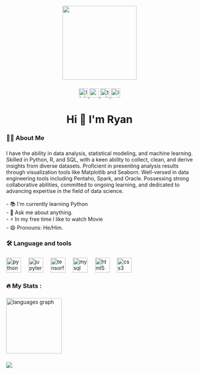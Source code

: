 <br clear="both">

<div align="center">
  <img height="200" src="https://github.com/RyanBadai/RyanBadai/assets/98163422/3696c0bf-1e7c-4fdf-a3b7-c29027e80160"  />
</div>

###

<div align="center">
  <a href="https://www.linkedin.com/in/ryanbadai/" target="_blank">
    <img src="https://img.shields.io/static/v1?message=LinkedIn&logo=linkedin&label=&color=0077B5&logoColor=white&labelColor=&style=for-the-badge" height="25" alt="linkedin logo"  />
  </a>
  <a href="ryanbadaia11@gmail.com" target="_blank">
    <img src="https://img.shields.io/static/v1?message=Gmail&logo=gmail&label=&color=D14836&logoColor=white&labelColor=&style=for-the-badge" height="25" alt="gmail logo"  />
  </a>
  <a href="https://twitter.com/RyanBadai2" target="_blank">
    <img src="https://img.shields.io/static/v1?message=Twitter&logo=twitter&label=&color=1DA1F2&logoColor=white&labelColor=&style=for-the-badge" height="25" alt="twitter logo"  />
  </a>
  <a href="https://www.instagram.com/ryanbadai/" target="_blank">
    <img src="https://img.shields.io/static/v1?message=Instagram&logo=instagram&label=&color=E4405F&logoColor=white&labelColor=&style=for-the-badge" height="25" alt="instagram logo"  />
  </a>
</div>

###

<h1 align="center">Hi 👋 I'm Ryan</h1>

###

<h3 align="left">👩‍💻  About Me</h3>

###

<p align="left">I have the ability in data analysis, statistical modeling, and machine learning. Skilled in Python, R, and SQL, with a keen ability to collect, clean, and derive insights from diverse datasets. Proficient in presenting analysis results through visualization tools like Matplotlib and Seaborn. Well-versed in data engineering tools including Pentaho, Spark, and Oracle. Possessing strong collaborative abilities, committed to ongoing learning, and dedicated to advancing expertise in the field of data science.<br><br>- 📚 I'm currently learning Python<br>- 💬 Ask me about anything.<br>- ⚡ In my free time I like to watch Movie<br>- 😄 Pronouns: He/Him.</p>

###

<h3 align="left">🛠 Language and tools</h3>

###

<div align="left">
  <img src="https://cdn.jsdelivr.net/gh/devicons/devicon/icons/python/python-original.svg" height="40" alt="python logo"  />
  <img width="12" />
  <img src="https://cdn.jsdelivr.net/gh/devicons/devicon/icons/jupyter/jupyter-original-wordmark.svg" height="40" alt="jupyter logo"  />
  <img width="12" />
  <img src="https://cdn.jsdelivr.net/gh/devicons/devicon/icons/tensorflow/tensorflow-original.svg" height="40" alt="tensorflow logo"  />
  <img width="12" />
  <img src="https://cdn.simpleicons.org/mysql/4479A1" height="40" alt="mysql logo"  />
  <img width="12" />
  <img src="https://cdn.jsdelivr.net/gh/devicons/devicon/icons/html5/html5-original.svg" height="40" alt="html5 logo"  />
  <img width="12" />
  <img src="https://cdn.jsdelivr.net/gh/devicons/devicon/icons/css3/css3-original.svg" height="40" alt="css3 logo"  />
</div>

###

<h3 align="left">🔥   My Stats :</h3>

###

<div align="left">
<!--   <img src="https://github-readme-stats.vercel.app/api?username=RyanBadai&hide_title=false&hide_rank=false&show_icons=true&include_all_commits=true&count_private=true&disable_animations=false&theme=tokyonight&locale=en&hide_border=false&order=1" height="150" alt="stats graph"  /> -->
  <img src="https://github-readme-stats.vercel.app/api/top-langs?username=RyanBadai&locale=en&hide_title=false&layout=compact&card_width=320&langs_count=5&theme=tokyonight&hide_border=false&order=2" height="150" alt="languages graph"  />
</div>

###

###

<div align="left">
  <img src="https://visitor-badge.laobi.icu/badge?page_id=RyanBadai.RyanBadai&left_text=VISITOR"  />
</div>

###
